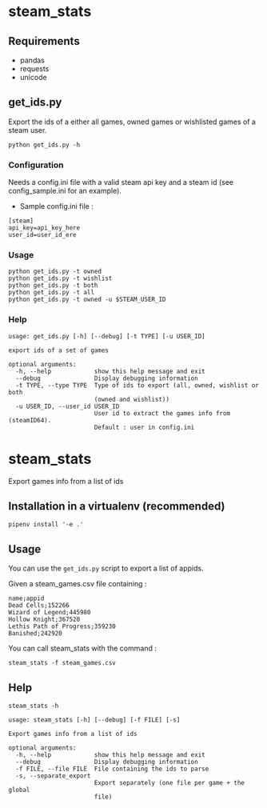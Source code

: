 # steam_stats

## Requirements

- pandas
- requests
- unicode

## get_ids.py

Export the ids of a either all games, owned games or wishlisted games of a steam user.

```
python get_ids.py -h
```

### Configuration


Needs a config.ini file with a valid steam api key and a steam id (see config_sample.ini for an example).

- Sample config.ini file :

```
[steam]
api_key=api_key_here
user_id=user_id_ere
```

### Usage

```
python get_ids.py -t owned
python get_ids.py -t wishlist
python get_ids.py -t both
python get_ids.py -t all
python get_ids.py -t owned -u $STEAM_USER_ID
```

### Help

```
usage: get_ids.py [-h] [--debug] [-t TYPE] [-u USER_ID]

export ids of a set of games

optional arguments:
  -h, --help            show this help message and exit
  --debug               Display debugging information
  -t TYPE, --type TYPE  Type of ids to export (all, owned, wishlist or both
                        (owned and wishlist))
  -u USER_ID, --user_id USER_ID
                        User id to extract the games info from (steamID64).
                        Default : user in config.ini
```

# steam_stats

Export games info from a list of ids

## Installation in a virtualenv (recommended)

```
pipenv install '-e .'
```

## Usage

You can use the `get_ids.py` script to export a list of appids.

Given a steam_games.csv file containing :

```
name;appid
Dead Cells;152266
Wizard of Legend;445980
Hollow Knight;367520
Lethis Path of Progress;359230
Banished;242920
```

You can call steam_stats with the command :

```
steam_stats -f steam_games.csv
```

## Help

```
steam_stats -h
```

```
usage: steam_stats [-h] [--debug] [-f FILE] [-s]

Export games info from a list of ids

optional arguments:
  -h, --help            show this help message and exit
  --debug               Display debugging information
  -f FILE, --file FILE  File containing the ids to parse
  -s, --separate_export
                        Export separately (one file per game + the global
                        file)
```

